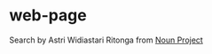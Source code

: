 # web-page

Search by Astri Widiastari Ritonga from <a href="https://thenounproject.com/browse/icons/term/search/" target="_blank" title="Search Icons">Noun Project</a>